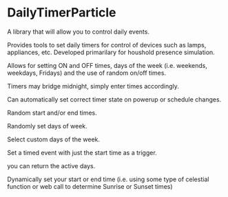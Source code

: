 # DailyTimerParticle

A library that will allow you to control daily events.

Provides tools to set daily timers for control of devices such as lamps, appliances, etc. Developed primarilary for houshold presence simulation.

Allows for setting ON and OFF times, days of the week (i.e. weekends, weekdays, Fridays) and the use of random on/off times.

Timers may bridge midnight, simply enter times accordingly.

Can automatically set correct timer state on powerup or schedule changes.

Random start and/or end times.

Randomly set days of week.

Select custom days of the week.

Set a timed event with just the start time as a trigger.

you can return the active days.

Dynamically set your start or end time (i.e. using some type of celestial function or web call to determine Sunrise or Sunset times)
